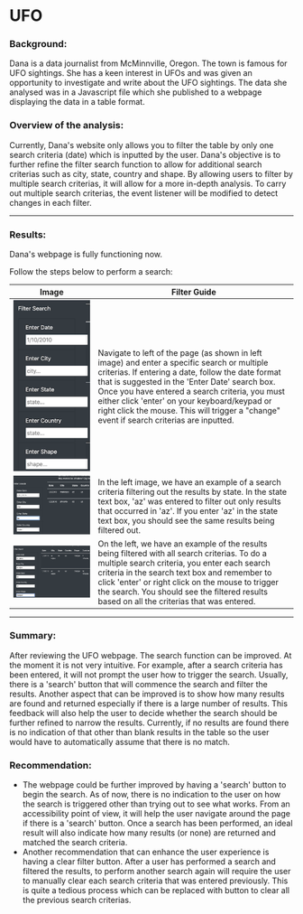 # UFO


### Background:

Dana is a data journalist from McMinnville, Oregon. The town is famous for UFO sightings. She has a keen interest in UFOs and was given an opportunity to investigate and write about the UFO sightings. The data she analysed was in a Javascript file which she published to a webpage displaying the data in a table format.

### Overview of the analysis:

Currently, Dana's website only allows you to filter the table by only one search criteria (date) which is inputted by the user. Dana's objective is to further refine the filter search function to allow for additional search criterias such as city, state, country and shape. By allowing users to filter by multiple search criterias, it will allow for a more in-depth analysis. To carry out multiple search criterias, the event listener will be modified to detect changes in each filter.

----

### Results:

Dana's webpage is fully functioning now.

Follow the steps below to perform a search:

|      Image       |  Filter Guide           |
| ----------- | ----------- |
| ![input](https://github.com/YanLuong/UFO/blob/main/static/images/input_text.png)   | Navigate to left of the page (as shown in left image) and enter a specific search or multiple criterias. If entering a date, follow the date format that is suggested in the 'Enter Date' search box. Once you have entered a search criteria, you must either click 'enter' on your keyboard/keypad or right click the mouse. This will trigger a "change" event if search criterias are inputted.     |
|![2 filters](https://github.com/YanLuong/UFO/blob/main/static/images/az_filter.png) |  In the left image, we have an example of a search criteria filtering out the results by state. In the state text box, 'az' was entered to filter out only results that occurred in 'az'. If you enter 'az' in the state text box, you should see the same results being filtered out.   |
|![all filters](https://github.com/YanLuong/UFO/blob/main/static/images/all_filters.png)| On the left, we have an example of the results being filtered with all search criterias. To do a multiple search criteria, you enter each search criteria in the search text box and remember to click 'enter' or right click on the mouse to trigger the search. You should see the filtered results based on all the criterias that was entered.            |


----

### Summary:

After reviewing the UFO webpage. The search function can be improved. At the moment it is not very intuitive. For example, after a search criteria has been entered, it will not prompt the user how to trigger the search. Usually, there is a 'search' button that will commence the search and filter the results. Another aspect that can be improved is to show how many results are found and returned especially if there is a large number of results. This feedback will also help the user to decide whether the search should be further refined to narrow the results. Currently, if no results are found there is no indication of that other than blank results in the table so the user would have to automatically assume that there is no match.

### Recommendation:

  * The webpage could be further improved by having a 'search' button to begin the search. As of now, there is no indication to the user on how the search is triggered other than trying out to see what works. From an accessibility point of view, it will help the user navigate around the page if there is a 'search' button. Once a search has been performed, an ideal result will also indicate how many results (or none) are returned and matched the search criteria.
  * Another recommendation that can enhance the user experience is having a clear filter button. After a user has performed a search and filtered the results, to perform another search again will require the user to manually clear each search criteria that was entered previously. This is quite a tedious process which can be replaced with button to clear all the previous search criterias.
